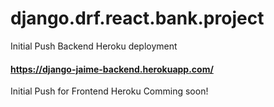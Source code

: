 # django.drf.react.bank.project

Initial Push Backend Heroku deployment
#### https://django-jaime-backend.herokuapp.com/

Initial Push for Frontend  Heroku Comming soon!

